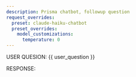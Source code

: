 ```yaml
---
description: Prisma chatbot, followup question
request_overrides:
  preset: claude-haiku-chatbot
  preset_overrides:
    model_customizations:
      temperature: 0
---
```


USER QUESION: {{ user_question }}

RESPONSE:
